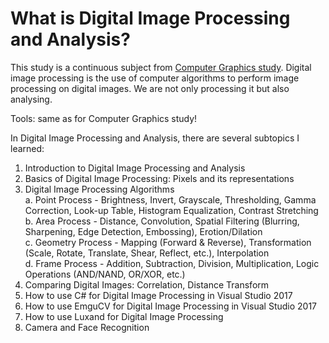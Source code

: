 # What is Digital Image Processing and Analysis?

This study is a continuous subject from [Computer Graphics study](https://github.com/realicejoanne/grafkom-archive). Digital image processing is the use of computer algorithms to perform image processing on digital images. We are not only processing it but also analysing.

Tools: same as for Computer Graphics study!

In Digital Image Processing and Analysis, there are several subtopics I learned:
1. Introduction to Digital Image Processing and Analysis
2. Basics of Digital Image Processing: Pixels and its representations
3. Digital Image Processing Algorithms </br>
   a. Point Process - Brightness, Invert, Grayscale, Thresholding, Gamma Correction, Look-up Table, Histogram Equalization, Contrast Stretching </br>
   b. Area Process - Distance, Convolution, Spatial Filtering (Blurring, Sharpening, Edge Detection, Embossing), Erotion/Dilation </br>
   c. Geometry Process - Mapping (Forward & Reverse), Transformation (Scale, Rotate, Translate, Shear, Reflect, etc.), Interpolation </br>
   d. Frame Process - Addition, Subtraction, Division, Multiplication, Logic Operations (AND/NAND, OR/XOR, etc.) </br>
4. Comparing Digital Images: Correlation, Distance Transform
5. How to use C# for Digital Image Processing in Visual Studio 2017
6. How to use EmguCV for Digital Image Processing in Visual Studio 2017
7. How to use Luxand for Digital Image Processing
8. Camera and Face Recognition
